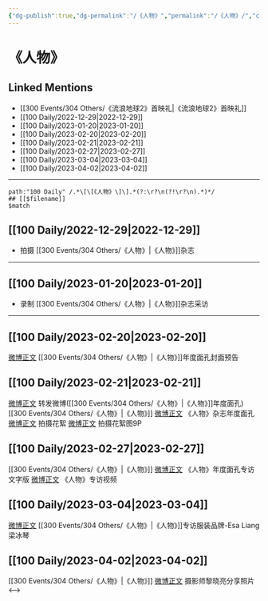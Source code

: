 ```yaml
---
{"dg-publish":true,"dg-permalink":"/《人物》","permalink":"/《人物》/","created":"2023-02-22T15:54:16.000+08:00","updated":"2023-04-10T16:49:42.000+08:00"}
---
```


# 《人物》

## Linked Mentions
- [[300 Events/304 Others/《流浪地球2》首映礼\|《流浪地球2》首映礼]]
- [[100 Daily/2022-12-29\|2022-12-29]]
- [[100 Daily/2023-01-20\|2023-01-20]]
- [[100 Daily/2023-02-20\|2023-02-20]]
- [[100 Daily/2023-02-21\|2023-02-21]]
- [[100 Daily/2023-02-27\|2023-02-27]]
- [[100 Daily/2023-03-04\|2023-03-04]]
- [[100 Daily/2023-04-02\|2023-04-02]]


---

```expander
path:"100 Daily" /.*\[\[《人物》\]\].*(?:\r?\n(?!\r?\n).*)*/
## [[$filename]]
$match
```
## [[100 Daily/2022-12-29\|2022-12-29]]
  - 拍摄 [[300 Events/304 Others/《人物》\|《人物》]]杂志
---
## [[100 Daily/2023-01-20\|2023-01-20]]
  - 录制 [[300 Events/304 Others/《人物》\|《人物》]]杂志采访
---
## [[100 Daily/2023-02-20\|2023-02-20]]
[微博正文](https://m.weibo.cn/1043325954/4871235068758261) [[300 Events/304 Others/《人物》\|《人物》]]年度面孔封面预告
## [[100 Daily/2023-02-21\|2023-02-21]]
[微博正文](https://m.weibo.cn/1736988591/4871595208475510) 转发微博([[300 Events/304 Others/《人物》\|《人物》]]年度面孔)
[[300 Events/304 Others/《人物》\|《人物》]]
[微博正文](https://m.weibo.cn/1043325954/4871514132841366) 《人物》杂志年度面孔
[微博正文](https://m.weibo.cn/7478855230/4871612393066244) 拍摄花絮
[微博正文](https://m.weibo.cn/7478855230/4871629060703567) 拍摄花絮图9P
## [[100 Daily/2023-02-27\|2023-02-27]]
[[300 Events/304 Others/《人物》\|《人物》]]
[微博正文](https://weibo.com/1043325954/4873688467904975) 《人物》年度面孔专访文字版
[微博正文](https://weibo.com/1043325954/4873692490499822) 《人物》专访视频
## [[100 Daily/2023-03-04\|2023-03-04]]
[微博正文](https://weibo.com/5048353991/4875557873129683) [[300 Events/304 Others/《人物》\|《人物》]]专访服装品牌-Esa Liang梁冰琴
## [[100 Daily/2023-04-02\|2023-04-02]]
[[300 Events/304 Others/《人物》\|《人物》]]
[微博正文](http://weibo.com/1661103543/MA5B6gurA) 摄影师黎晓亮分享照片
<-->